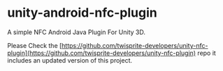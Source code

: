 unity-android-nfc-plugin
========================

A simple NFC Android Java Plugin For Unity 3D.

Please Check the [https://github.com/twisprite-developers/unity-nfc-plugin](https://github.com/twisprite-developers/unity-nfc-plugin) repo it includes an updated version of this project.

